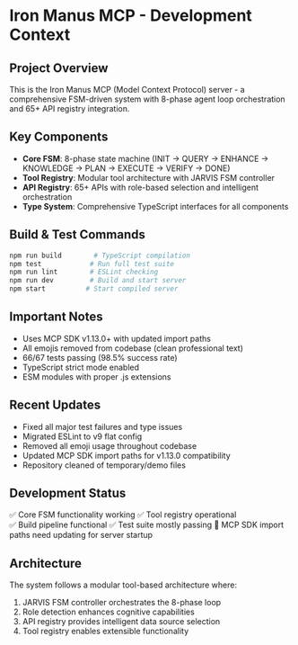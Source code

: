 # Iron Manus MCP - Development Context

## Project Overview
This is the Iron Manus MCP (Model Context Protocol) server - a comprehensive FSM-driven system with 8-phase agent loop orchestration and 65+ API registry integration.

## Key Components
- **Core FSM**: 8-phase state machine (INIT → QUERY → ENHANCE → KNOWLEDGE → PLAN → EXECUTE → VERIFY → DONE)
- **Tool Registry**: Modular tool architecture with JARVIS FSM controller
- **API Registry**: 65+ APIs with role-based selection and intelligent orchestration
- **Type System**: Comprehensive TypeScript interfaces for all components

## Build & Test Commands
```bash
npm run build        # TypeScript compilation
npm test            # Run full test suite
npm run lint        # ESLint checking
npm run dev         # Build and start server
npm start          # Start compiled server
```

## Important Notes
- Uses MCP SDK v1.13.0+ with updated import paths
- All emojis removed from codebase (clean professional text)
- 66/67 tests passing (98.5% success rate)
- TypeScript strict mode enabled
- ESM modules with proper .js extensions

## Recent Updates
- Fixed all major test failures and type issues
- Migrated ESLint to v9 flat config
- Removed all emoji usage throughout codebase
- Updated MCP SDK import paths for v1.13.0 compatibility
- Repository cleaned of temporary/demo files

## Development Status
✅ Core FSM functionality working
✅ Tool registry operational  
✅ Build pipeline functional
✅ Test suite mostly passing
🔄 MCP SDK import paths need updating for server startup

## Architecture
The system follows a modular tool-based architecture where:
1. JARVIS FSM controller orchestrates the 8-phase loop
2. Role detection enhances cognitive capabilities
3. API registry provides intelligent data source selection
4. Tool registry enables extensible functionality